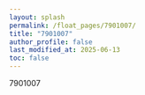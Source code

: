 ```yaml
---
layout: splash
permalink: /float_pages/7901007/
title: "7901007"
author_profile: false
last_modified_at: 2025-06-13
toc: false
---
```

 
7901007
